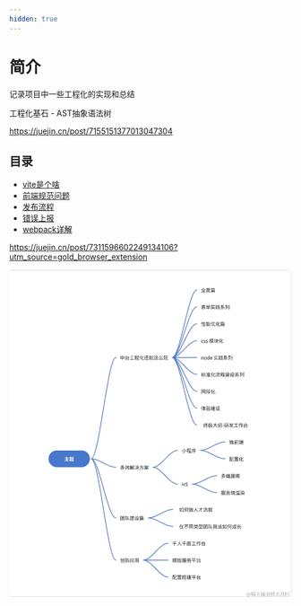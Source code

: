 ```yaml
---
hidden: true
---
```

# 简介


记录项目中一些工程化的实现和总结

工程化基石 - AST抽象语法树

https://juejin.cn/post/7155151377013047304

## 目录

* [vite是个啥](./vite.md)
* [前端规范问题](./规范.md)
* [发布流程](./发布流程.md)
* [错误上报](./错误上报.md)
* [webpack详解](./webpack.md)


https://juejin.cn/post/7311596602249134106?utm_source=gold_browser_extension

![img_4.png](img_4.png)



